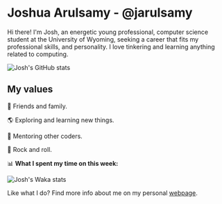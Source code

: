 # Joshua Arulsamy - @jarulsamy

Hi there! I'm Josh, an energetic young professional, computer science student at the University of Wyoming, seeking a career that fits my professional skills, and personality. I love tinkering and learning anything related to computing.

![Josh's GitHub stats](https://github-readme-stats.vercel.app/api?username=jarulsamy&show_icons=true&theme=radical&include_all_commits=true&count_private=true&hide_title=true&hide=star,contribs)

## My values

:yellow_heart: Friends and family.

:earth_americas: Exploring and learning new things.

:book: Mentoring other coders.

:guitar: Rock and roll.

:bar_chart: **What I spent my time on this week:**

![Josh's Waka stats](https://github-readme-stats.vercel.app/api/wakatime?username=joshua&range=last_7_days&hide_title=true&bg_color=141321&api_domain=wakatime.arulsamy.me&layout=compact&theme=dracula)

Like what I do? Find more info about me on my personal [webpage](https://arulsamy.me).

